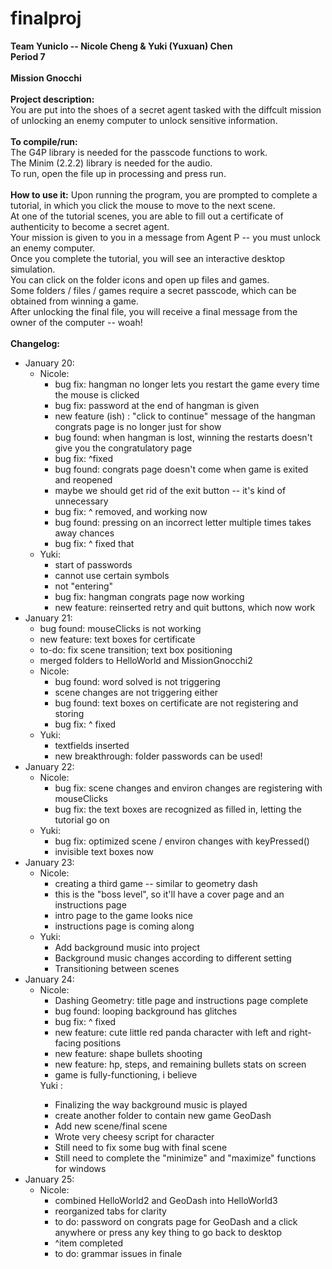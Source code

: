 # finalproj
<b>
Team Yuniclo -- Nicole Cheng & Yuki (Yuxuan) Chen <br>
Period 7<br>
<br>
Mission Gnocchi<br>
<br>
Project description:</b><br>
You are put into the shoes of a secret agent tasked with the diffcult mission of unlocking an enemy computer to unlock sensitive information.<br>
<br>
<b>To compile/run:</b><br>
The G4P library is needed for the passcode functions to work.<br> 
The Minim (2.2.2) library is needed for the audio.<br>
To run, open the file up in processing and press run.<br>
<br>
<b>How to use it:</b>
Upon running the program, you are prompted to complete a tutorial, in which you click the mouse to move to the next scene. <br>
At one of the tutorial scenes, you are able to fill out a certificate of authenticity to become a secret agent.<br>
Your mission is given to you in a message from Agent P -- you must unlock an enemy computer. <br>
Once you complete the tutorial, you will see an interactive desktop simulation. <br>
You can click on the folder icons and open up files and games.<br>
Some folders / files / games require a secret passcode, which can be obtained from winning a game.<br>
After unlocking the final file, you will receive a final message from the owner of the computer -- woah!<br>
<br>
<b>Changelog:</b><br>
<ul>
<li> January 20: 
<ul>	<li> Nicole:<br>
	<ul>
     <li>        bug fix: hangman no longer lets you restart the game every time the mouse is clicked </li>
	 <li>		 bug fix: password at the end of hangman is given</li>
	<li>		 new feature (ish) : "click to continue" message of the hangman congrats page is no longer just for show</li>
		<li>	 bug found: when hangman is lost, winning the restarts doesn't give you the congratulatory page</li>
	<li>		 bug fix: ^fixed</li>
		<li>	 bug found: congrats page doesn't come when game is exited and reopened</li>
	<li>	     maybe we should get rid of the exit button -- it's kind of unnecessary</li>
<li>			 bug fix: ^ removed, and working now</li>
	<li>		 bug found: pressing on an incorrect letter multiple times takes away chances</li>
		<li>	 bug fix: ^ fixed that</li></li>
		</ul>
	<li> Yuki:<br>
	<ul>
<li>			 start of passwords</li>
	<li>			 cannot use certain symbols</li>
		<li>		 not "entering"</li>
<li>			 bug fix: hangman congrats page now working</li>
	<li>		 new feature: reinserted retry and quit buttons, which now work</li>
	</li></li></ul></ul>
			
<li> January 21: 
<ul>
		<li>	 bug found: mouseClicks is not working</li>
	<li>		 new feature: text boxes for certificate</li>
	<li>		 to-do: fix scene transition; text box positioning</li>
	<li>		 merged folders to HelloWorld and MissionGnocchi2</li>
	<li> Nicole: <ul>
		<li>	 bug found: word solved is not triggering</li>
<li>			 scene changes are not triggering either</li>
	<li>		 bug found: text boxes on certificate are not registering and storing</li>
		<li>	 bug fix: ^ fixed</li></li></ul>
	<li> Yuki: <ul>
<li>			 textfields inserted</li>
	<li>		 new breakthrough: folder passwords can be used!</li>
	</li></li> </ul>
	</ul>
<li> January 22:
<ul>
	<li> Nicole: <ul>
		<li>	 bug fix: scene changes and environ changes are registering with mouseClicks</li>
	<li>		 bug fix: the text boxes are recognized as filled in, letting the tutorial go on</li></li></ul>
	<li> Yuki: <ul>
		<li>	 bug fix: optimized scene / environ changes with keyPressed()</li>
			<li> invisible text boxes now</li>
			</li>
			</li></ul></ul>
<li> January 23:
	<ul><li> Nicole: <ul>
<li>			 creating a third game -- similar to geometry dash</li>
	<li>		 this is the "boss level", so it'll have a cover page and an instructions page</li>
		<li>	 intro page to the game looks nice</li>
<li>			 instructions page is coming along</li>
</li></ul>
	<li> Yuki: <ul>
	<li>		 Add background music into project</li>
		<li>	 Background music changes according to different setting</li>
		<li>	 Transitioning between scenes</li>
</li></li></ul></ul>
<li> January 24:
	<ul><li> Nicole:<ul>
<li>			 Dashing Geometry: title page and instructions page complete</li>
	<li>		 bug found: looping background has glitches</li>
		<li>	 bug fix: ^ fixed</li>
<li>			 new feature: cute little red panda character with left and right-facing positions</li>
	<li>		 new feature: shape bullets shooting</li>
		<li>	 new feature: hp, steps, and remaining bullets stats on screen</li>
			<li> game is fully-functioning, i believe</li>
			</li></ul>
 	<lu> Yuki : <ul>
<li>			 Finalizing the way background music is played</li>
	<li>		 create another folder to contain new game GeoDash</li>
		<li>	 Add new scene/final scene</li>
			<li> Wrote very cheesy script for character</li>
<li>			 Still need to fix some bug with final scene</li>
	<li>		 Still need to complete the "minimize" and "maximize" functions for windows</li>
	</li></li></ul></ul>
<li> January 25:
	<ul><li> Nicole: <ul>
		<li>	 combined HelloWorld2 and GeoDash into HelloWorld3</li>
<li>			 reorganized tabs for clarity</li>
	<li>		 to do: password on congrats page for GeoDash and a click anywhere or press any key thing to go back to desktop</li>
		<li>	 ^item completed</li>
<li>			 to do: grammar issues in finale</li> 
</li>
</ul></li>
</ul></ul>